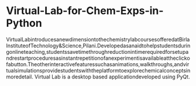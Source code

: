 # Virtual-Lab-for-Chem-Exps-in-Python
VirtualLabintroducesanewdimensiontothechemistrylabcoursesofferedatBirlaInstituteofTechnology&amp;Science,Pilani.Developedasanaidtohelpstudentsduringonlineteaching,studentssavetimethroughreductionintimerequiredforsetupandrestartproceduresasinstantrepetitionofanexperimentisavailableattheclickofabutton.Theotherinteractivefeaturessuchasanimations,walkthroughs,andvirtualsimulationsprovidestudentswiththeplatformtoexplorechemicalconceptsinmoredetail. Virtual Lab is a desktop based applicationdeveloped using PyQt.
